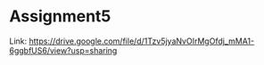 # Assignment5
Link: https://drive.google.com/file/d/1Tzv5jyaNvOIrMgOfdj_mMA1-6ggbfUS6/view?usp=sharing

